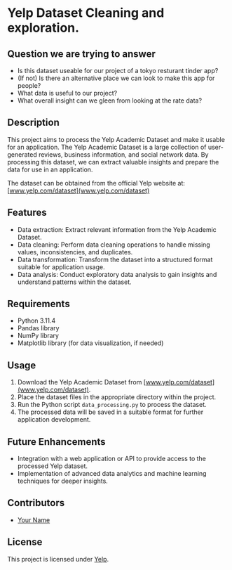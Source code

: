 # Yelp Dataset Cleaning and exploration.

## Question we are trying to answer
- Is this dataset useable for our project of a tokyo resturant tinder app?
- (If not) Is there an alternative place we can look to make this app for people?
- What data is useful to our project?
- What overall insight can we gleen from looking at the rate data?

## Description

This project aims to process the Yelp Academic Dataset and make it usable for an application. The Yelp Academic Dataset is a large collection of user-generated reviews, business information, and social network data. By processing this dataset, we can extract valuable insights and prepare the data for use in an application.

The dataset can be obtained from the official Yelp website at: [www.yelp.com/dataset](www.yelp.com/dataset)

## Features

- Data extraction: Extract relevant information from the Yelp Academic Dataset.
- Data cleaning: Perform data cleaning operations to handle missing values, inconsistencies, and duplicates.
- Data transformation: Transform the dataset into a structured format suitable for application usage.
- Data analysis: Conduct exploratory data analysis to gain insights and understand patterns within the dataset.

## Requirements

- Python 3.11.4
- Pandas library
- NumPy library
- Matplotlib library (for data visualization, if needed)

## Usage

1. Download the Yelp Academic Dataset from [www.yelp.com/dataset](www.yelp.com/dataset).
2. Place the dataset files in the appropriate directory within the project.
3. Run the Python script `data_processing.py` to process the dataset.
4. The processed data will be saved in a suitable format for further application development.

## Future Enhancements

- Integration with a web application or API to provide access to the processed Yelp dataset.
- Implementation of advanced data analytics and machine learning techniques for deeper insights.

## Contributors

- [Your Name](https://github.com/Jack-Merrett)

## License

This project is licensed under [Yelp](https://github.com/Yelp/dataset-examples/blob/master/LICENSE.txt).
